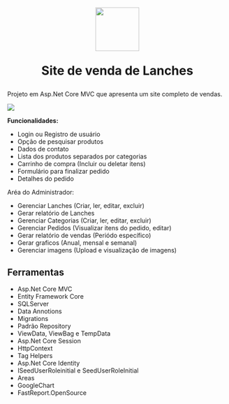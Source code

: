 <h1 align="center" >
    <img width="100" height="100" src="https://github.com/JenifferBitancort/SiteVenda_Lanches/assets/137184265/834be48b-7773-47f6-9ea5-1de3e46794fb" />   
<p>Site de venda de Lanches</p>
</h1>


Projeto em Asp.Net Core MVC que apresenta um site completo de vendas.

<img src="https://github.com/JenifferBitancort/SiteVenda_Lanches/assets/137184265/cd97c6f2-984c-408a-b3c3-073ec78eefd4" />



**Funcionalidades:**
- Login ou Registro de usuário
- Opção de pesquisar produtos
- Dados de contato
- Lista dos produtos separados por categorias
- Carrinho de compra (Incluir ou deletar itens)
- Formulário para finalizar pedido
- Detalhes do pedido


Aréa do Administrador:
- Gerenciar Lanches (Criar, ler, editar, excluir)
- Gerar relatório de Lanches
- Gerenciar Categorias (Criar, ler, editar, excluir)
- Gerenciar Pedidos (Visualizar itens do pedido, editar)
- Gerar relatório de vendas (Periódo específico)
- Gerar graficos (Anual, mensal e semanal)
- Gerenciar imagens (Upload e visualização de imagens)



## Ferramentas
- Asp.Net Core MVC
- Entity Framework Core
- SQLServer
- Data Annotions
- Migrations
- Padrão Repository
- ViewData, ViewBag e TempData
- Asp.Net Core Session
- HttpContext
- Tag Helpers
- Asp.Net Core Identity
- ISeedUserRoleinitial e SeedUserRoleInitial
- Areas 
- GoogleChart
- FastReport.OpenSource







